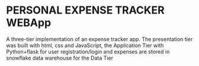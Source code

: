 # PERSONAL EXPENSE TRACKER WEBApp
A three-tier implementation of an expense tracker app. The presentation tier was built with html, css and JavaScript, the Application Tier with Python+flask for user registration/login and expenses are stored in snowflake data warehouse for the Data Tier
